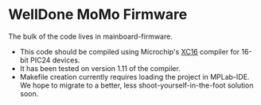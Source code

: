 # WellDone MoMo Firmware

The bulk of the code lives in mainboard-firmware.

* This code should be compiled using Microchip's [XC16](http://www.microchip.com/pagehandler/en_us/devtools/mplabxc/) compiler for 16-bit PIC24 devices.
* It has been tested on version 1.11 of the compiler.
* Makefile creation currently requires loading the project in MPLab-IDE.  We hope to migrate to a better, less shoot-yourself-in-the-foot solution soon.
